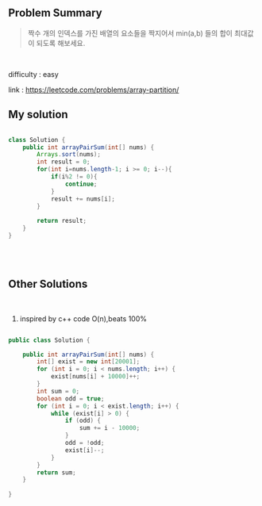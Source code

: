 ## Problem Summary


> 짝수 개의 인덱스를 가진 배열의 요소들을 짝지어서 min(a,b) 들의 합이 최대값이 되도록 해보세요.

<br>

difficulty : easy <br>

link : https://leetcode.com/problems/array-partition/ <br>



## My solution

```java

class Solution {
    public int arrayPairSum(int[] nums) {
        Arrays.sort(nums);
        int result = 0;
        for(int i=nums.length-1; i >= 0; i--){
            if(i%2 != 0){
                continue;
            }
            result += nums[i]; 
        }
        
        return result;
    }
}

```
<br><br>

## Other Solutions

<br>


1. inspired by c++ code O(n),beats 100%


```java

public class Solution {

	public int arrayPairSum(int[] nums) {
		int[] exist = new int[20001];
		for (int i = 0; i < nums.length; i++) {
			exist[nums[i] + 10000]++;
		}
		int sum = 0;
		boolean odd = true;
		for (int i = 0; i < exist.length; i++) {
			while (exist[i] > 0) {
				if (odd) {
					sum += i - 10000;
				}
				odd = !odd;
				exist[i]--;
			}
		}
		return sum;
	}
	
}


```
